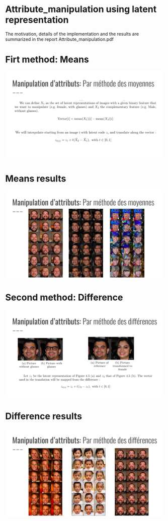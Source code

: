 # Attribute_manipulation using latent representation
The motivation, details of the implementation and the results are summarized  in the report Attribute_manipulation.pdf

# Firt method: Means
![image](/Attribute_manipulation-main/image12.png)

# Means results
![image](/Attribute_manipulation-main/image9.png)

# Second method: Difference
![image](/Attribute_manipulation-main/image10.png)

# Difference results
![image](/Attribute_manipulation-main/image11.png)

